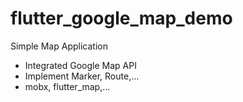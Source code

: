 # flutter_google_map_demo
Simple Map Application
- Integrated Google Map API
- Implement Marker, Route,...
- mobx, flutter_map,...
